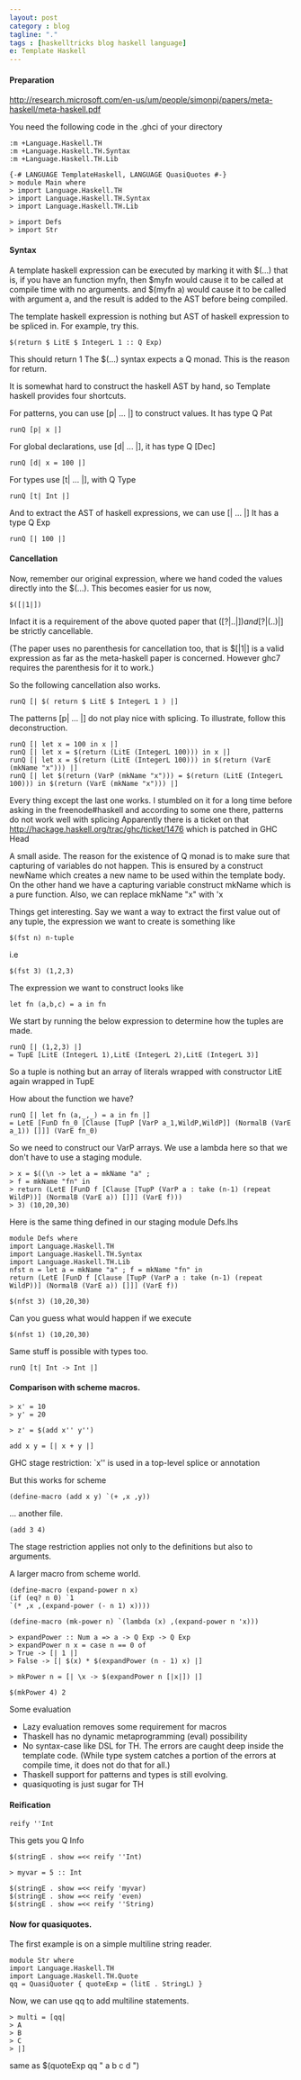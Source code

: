 ```yaml
---
layout: post
category : blog
tagline: "."
tags : [haskelltricks blog haskell language]
e: Template Haskell
---
```


#### Preparation

http://research.microsoft.com/en-us/um/people/simonpj/papers/meta-haskell/meta-haskell.pdf

You need the following code in the .ghci of your directory

~~~
:m +Language.Haskell.TH
:m +Language.Haskell.TH.Syntax
:m +Language.Haskell.TH.Lib
~~~

~~~
{-# LANGUAGE TemplateHaskell, LANGUAGE QuasiQuotes #-}
> module Main where
> import Language.Haskell.TH
> import Language.Haskell.TH.Syntax
> import Language.Haskell.TH.Lib

> import Defs
> import Str
~~~

#### Syntax

A template haskell expression can be executed by marking it with $(...)
that is, if you have an function myfn, then $myfn would cause it to be called at compile time with no arguments. and $(myfn a) would cause it to be called with argument a, and the result is added to the AST before being compiled.

The template haskell expression is nothing but AST of haskell expression to be spliced in. For example, try
this.

~~~
$(return $ LitE $ IntegerL 1 :: Q Exp)
~~~

This should return 1
The $(...) syntax expects a Q monad. This is the reason for return.

It is somewhat hard to construct the haskell AST by hand, so Template haskell provides four shortcuts.

For patterns, you can use [p| ... |] to construct values. It has type Q Pat

~~~
runQ [p| x |]
~~~

For global declarations, use [d| ... |], it has type Q [Dec]

~~~
runQ [d| x = 100 |]
~~~

For types use [t| ... |], with Q Type

~~~
runQ [t| Int |]
~~~

And to extract the AST of haskell expressions, we can use [| ... |] It has a type Q Exp

~~~
runQ [| 100 |]
~~~

#### Cancellation

Now, remember our original expression, where we hand coded the values directly into the $(...).
This becomes easier for us now,

~~~
$([|1|])
~~~

Infact it is a requirement of the above quoted paper that $([?|..|]) and [?|$(..)|] be strictly cancellable.

(The paper uses no parenthesis for cancellation too, that is $[|1|] is a valid expression as far
as the meta-haskell paper is concerned. However ghc7 requires the parenthesis for it to work.)

So the following cancellation also works.


~~~
runQ [| $( return $ LitE $ IntegerL 1 ) |]
~~~

The patterns [p| ... |] do not play nice with splicing. To illustrate, follow this deconstruction.

~~~
runQ [| let x = 100 in x |]
runQ [| let x = $(return (LitE (IntegerL 100))) in x |]
runQ [| let x = $(return (LitE (IntegerL 100))) in $(return (VarE (mkName "x"))) |]
runQ [| let $(return (VarP (mkName "x"))) = $(return (LitE (IntegerL 100))) in $(return (VarE (mkName "x"))) |]
~~~

Every thing except the last one works. I stumbled on it for a long time before asking in the freenode#haskell
and according to some one there, patterns do not work well with splicing
Apparently there is a ticket on that http://hackage.haskell.org/trac/ghc/ticket/1476 which is patched in GHC Head

A small aside. The reason for the existence of Q monad is to make sure that capturing of variables do not happen.
This is ensured by a construct newName which creates a new name to be used within the template body. On the other hand
we have a capturing variable construct mkName which is a pure function. Also, we can replace mkName "x" with 'x

Things get interesting. Say we want a way to extract the first value out of any tuple, the expression
we want to create is something like

~~~
$(fst n) n-tuple
~~~

i.e

~~~
$(fst 3) (1,2,3)
~~~

The expression we want to construct looks like

~~~
let fn (a,b,c) = a in fn
~~~

We start by running the below expression to determine how the tuples are made.

~~~
runQ [| (1,2,3) |]
= TupE [LitE (IntegerL 1),LitE (IntegerL 2),LitE (IntegerL 3)]
~~~

So a tuple is nothing but an array of literals wrapped with constructor LitE again wrapped in TupE

How about the function we have?

~~~
runQ [| let fn (a,_,_) = a in fn |]
= LetE [FunD fn_0 [Clause [TupP [VarP a_1,WildP,WildP]] (NormalB (VarE a_1)) []]] (VarE fn_0)
~~~

So we need to construct our VarP arrays.
We use a lambda here so that we don't have to use a staging module.

~~~
> x = $((\n -> let a = mkName "a" ;
> f = mkName "fn" in
> return (LetE [FunD f [Clause [TupP (VarP a : take (n-1) (repeat WildP))] (NormalB (VarE a)) []]] (VarE f)))
> 3) (10,20,30)
~~~

Here is the same thing defined in our staging module Defs.lhs


~~~
module Defs where
import Language.Haskell.TH
import Language.Haskell.TH.Syntax
import Language.Haskell.TH.Lib
nfst n = let a = mkName "a" ; f = mkName "fn" in
return (LetE [FunD f [Clause [TupP (VarP a : take (n-1) (repeat WildP))] (NormalB (VarE a)) []]] (VarE f))
~~~

~~~
$(nfst 3) (10,20,30)
~~~

Can you guess what would happen if we execute

~~~
$(nfst 1) (10,20,30)
~~~

Same stuff is possible with types too.

~~~
runQ [t| Int -> Int |]
~~~

#### Comparison with scheme macros.


~~~
> x' = 10
> y' = 20

> z' = $(add x'' y'')
~~~

~~~
add x y = [| x + y |]
~~~

GHC stage restriction: `x'' is used in a top-level splice or annotation

But this works for scheme

~~~
(define-macro (add x y) `(+ ,x ,y))
~~~

... another file.

~~~
(add 3 4)
~~~

The stage restriction applies not only to the definitions but also to
arguments.

A larger macro from scheme world.

~~~
(define-macro (expand-power n x)
(if (eq? n 0) `1
`(* ,x ,(expand-power (- n 1) x))))

(define-macro (mk-power n) `(lambda (x) ,(expand-power n 'x)))
~~~

~~~
> expandPower :: Num a => a -> Q Exp -> Q Exp
> expandPower n x = case n == 0 of
> True -> [| 1 |]
> False -> [| $(x) * $(expandPower (n - 1) x) |]

> mkPower n = [| \x -> $(expandPower n [|x|]) |]

$(mkPower 4) 2
~~~

Some evaluation

* Lazy evaluation removes some requirement for macros
* Thaskell has no dynamic metaprogramming (eval) possibility
* No syntax-case like DSL for TH. The errors are caught deep inside the template code. (While type system catches a portion of the errors at compile time, it does not do that for all.)
* Thaskell support for patterns and types is still evolving.
* quasiquoting is just sugar for TH


#### Reification

~~~
reify ''Int
~~~

This gets you Q Info

~~~
$(stringE . show =<< reify ''Int)
~~~

~~~
> myvar = 5 :: Int
~~~

~~~
$(stringE . show =<< reify 'myvar)
$(stringE . show =<< reify 'even)
$(stringE . show =<< reify ''String)
~~~


#### Now for quasiquotes.

The first example is on a simple multiline string reader.

~~~
module Str where
import Language.Haskell.TH
import Language.Haskell.TH.Quote
qq = QuasiQuoter { quoteExp = (litE . StringL) }
~~~

Now, we can use qq to add multiline statements.

~~~
> multi = [qq|
> A
> B
> C
> |]
~~~

same as $(quoteExp qq " a b c d ")


